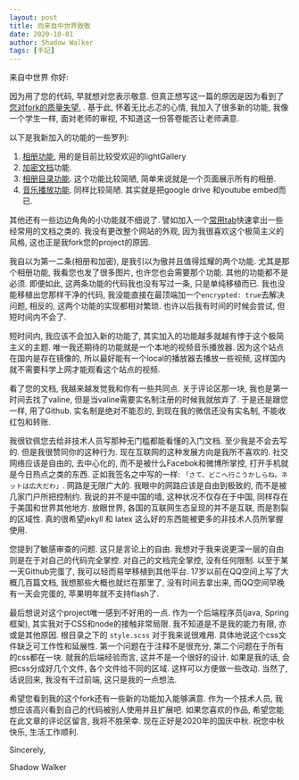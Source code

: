 ```yaml
---
layout: post
title: 向来自中世界致敬
date: 2020-10-01
author: Shadow Walker
tags: [手記]
---
```


来自中世界 你好: 

因为用了您的代码, 早就想对您表示敬意. 但真正想写这一篇的原因是因为看到了[您对fork的质量失望.](https://himring.top/about-loffer/) .  基于此, 怀着无比忐忑的心情, 我加入了很多新的功能, 我像一个学生一样, 面对老师的审视, 不知道这一份答卷能否让老师满意. 

以下是我新加入的功能的一些罗列: 

1. [相册功能](https://easonback26.github.io/ShadowArchive/SimpleGallery/), 用的是目前比较受欢迎的lightGallery
2. [加密文档](https://easonback26.github.io/ShadowArchive/TryEncrypted/)功能. 
3. [相册目录功能](https://easonback26.github.io/ShadowArchive/photo/). 这个功能比较简陋, 简单来说就是一个页面展示所有的相册. 
4. [音乐播放功能](https://easonback26.github.io/ShadowArchive/MusicIEnjoy/). 同样比较简陋. 其实就是把google drive 和youtube embed而已. 

其他还有一些边边角角的小功能就不细说了. 譬如加入一个[常用tab](https://easonback26.github.io/ShadowArchive/shortcuts/)快速拿出一些经常用的文档之类的.  我没有更改整个网站的外观, 因为我很喜欢这个极简主义的风格, 这也正是我fork您的project的原因. 

我自以为第一二条(相册和加密), 是我引以为傲并且值得炫耀的两个功能. 尤其是那个相册功能, 我看您也发了很多图片, 也许您也会需要那个功能. 其他的功能都不是必须. 即便如此, 这两条功能的代码我也没有写过一条, 只是单纯移植而已.  我也没能移植出您那样干净的代码, 我没能直接在最顶端加一个`encrypted: true`去解决问题, 相反的, 这两个功能的实现都相对繁琐.  也许以后我有时间的时候会尝试, 但短时间内不会了. 

短时间内, 我应该不会加入新的功能了, 其实加入的功能越多就越有悖于这个极简主义的主题. 唯一我还期待的功能就是一个本地的视频音乐播放器. 因为这个站点在国内是存在镜像的, 所以最好能有一个local的播放器去播放一些视频, 这样国内就不需要科学上网才能观看这个站点的视频. 

看了您的文档, 我越来越发觉我和你有一些共同点. 关于评论区那一块, 我也是第一时间去找了valine, 但是当valine需要实名制注册的时候我就放弃了. 于是还是跟您一样, 用了Github.  实名制是绝对不能忍的, 到现在我的微信还没有实名制, 不能收红包和转账. 

我很钦佩您去给非技术人员写那种无门槛都能看懂的入门文档. 至少我是不会去写的. 但是我很赞同你的这种行为. 现在互联网的这种发展方向是我所不喜欢的. 社交网络应该是自由的, 去中心化的, 而不是被什么Facebok和微博所掌控, 打开手机就是今日热点之类的东西. 正如我签名之中写的一样: `「さて、どこへ行こうかしらね。ネットは広大だわ」`. 网路是无限广大的.  我眼中的网路应该是自由到极致的, 而不是被几家门户所把控制约. 我说的并不是中国的墙, 这种状况不仅存在于中国, 同样存在于美国和世界其他地方.  放眼世界, 各国的互联网生态呈现的并不是互联, 而是割裂的区域性.   真的很希望jekyll 和 latex 这么好的东西能被更多的非技术人员所掌握使用. 

您提到了敏感审查的问题. 这只是言论上的自由. 我想对于我来说更深一层的自由则是在于对自己的代码完全掌控. 对自己的文档完全掌控, 没有任何限制. 以至于某一天Github完蛋了, 我可以轻而易举移植到其他平台. 17岁以前在QQ空间上写了大概几百篇文档, 我想那些大概也就烂在那里了, 没有时间去拿出来, 而QQ空间早晚有一天会完蛋的, 苹果明年就不支持flash了. 


最后想说对这个project唯一感到不好用的一点. 作为一个后端程序员(java, Spring框架), 其实我对于CSS和node的接触非常局限. 我不知道是不是我的能力有限, 亦或是其他原因. 根目录之下的 `style.scss` 对于我来说很难用. 具体地说这个css文件缺乏可工作性和延展性.  第一个问题在于注释不是很充分, 第二个问题在于所有的css都在一块.  就我的后端经验而言, 这并不是一个很好的设计. 如果是我的话, 会把css分成好几个文件, 各个文件给不同的区域. 这样可以方便做一些改动.  当然了, 话说回来, 我没有干过前端, 这只是我的一点想法. 

希望您看到我的这个fork还有一些新的功能加入能够满意. 作为一个技术人员, 我想应该高兴看到自己的代码被别人使用并且扩展吧.  如果您喜欢的作品, 希望您能在此文章的评论区留言, 我将不胜荣幸. 
现在正好是2020年的国庆中秋. 祝您中秋快乐, 生活工作顺利. 

Sincerely, 

Shadow Walker


